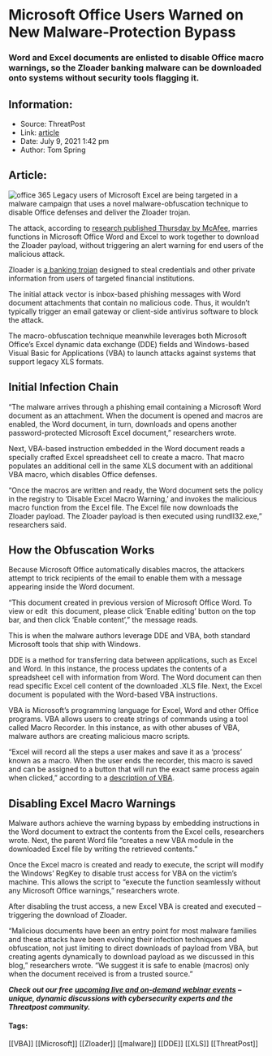 # Microsoft Office Users Warned on New Malware-Protection Bypass
### Word and Excel documents are enlisted to disable Office macro warnings, so the Zloader banking malware can be downloaded onto systems without security tools flagging it. 

## Information:
+ Source: ThreatPost
+ Link: [article](https://kasperskycontenthub.com/threatpost-global/?p=167652)
+ Date: July 9, 2021  1:42 pm
+ Author: Tom Spring


## Article:
![office 365](https://media.threatpost.com/wp-content/uploads/sites/103/2020/09/11154917/office-365.jpg)
Legacy users of Microsoft Excel are being targeted in a malware campaign that uses a novel malware-obfuscation technique to disable Office defenses and deliver the Zloader trojan.


The attack, according to [research published Thursday by McAfee](https://www.mcafee.com/blogs/other-blogs/mcafee-labs/zloader-with-a-new-infection-technique/), marries functions in Microsoft Office Word and Excel to work together to download the Zloader payload, without triggering an alert warning for end users of the malicious attack.


Zloader is [a banking trojan](https://threatpost.com/zloader-laced-emails-unemployed-victims/156222/) designed to steal credentials and other private information from users of targeted financial institutions.



The initial attack vector is inbox-based phishing messages with Word document attachments that contain no malicious code. Thus, it wouldn’t typically trigger an email gateway or client-side antivirus software to block the attack.


The macro-obfuscation technique meanwhile leverages both Microsoft Office’s Excel dynamic data exchange (DDE) fields and Windows-based Visual Basic for Applications (VBA) to launch attacks against systems that support legacy XLS formats.


**Initial Infection Chain**
---------------------------


“The malware arrives through a phishing email containing a Microsoft Word document as an attachment. When the document is opened and macros are enabled, the Word document, in turn, downloads and opens another password-protected Microsoft Excel document,” researchers wrote.


Next, VBA-based instruction embedded in the Word document reads a specially crafted Excel spreadsheet cell to create a macro. That macro populates an additional cell in the same XLS document with an additional VBA macro, which disables Office defenses.


“Once the macros are written and ready, the Word document sets the policy in the registry to ‘Disable Excel Macro Warning,’ and invokes the malicious macro function from the Excel file. The Excel file now downloads the Zloader payload. The Zloader payload is then executed using rundll32.exe,” researchers said.


**How the Obfuscation Works**
-----------------------------


Because Microsoft Office automatically disables macros, the attackers attempt to trick recipients of the email to enable them with a message appearing inside the Word document.


“This document created in previous version of Microsoft Office Word. To view or edit  this document, please click ‘Enable editing’ button on the top bar, and then click ‘Enable content’,” the message reads.


This is when the malware authors leverage DDE and VBA, both standard Microsoft tools that ship with Windows.


DDE is a method for transferring data between applications, such as Excel and Word. In this instance, the process updates the contents of a spreadsheet cell with information from Word. The Word document can then read specific Excel cell content of the downloaded .XLS file. Next, the Excel document is populated with the Word-based VBA instructions.


VBA is Microsoft’s programming language for Excel, Word and other Office programs. VBA allows users to create strings of commands using a tool called Macro Recorder. In this instance, as with other abuses of VBA, malware authors are creating malicious macro scripts.


“Excel will record all the steps a user makes and save it as a ‘process’ known as a macro. When the user ends the recorder, this macro is saved and can be assigned to a button that will run the exact same process again when clicked,” according to a [description of VBA](https://corporatefinanceinstitute.com/resources/excel/study/excel-vba/).


Disabling Excel Macro Warnings
------------------------------


Malware authors achieve the warning bypass by embedding instructions in the Word document to extract the contents from the Excel cells, researchers wrote. Next, the parent Word file “creates a new VBA module in the downloaded Excel file by writing the retrieved contents.”


Once the Excel macro is created and ready to execute, the script will modify the Windows’ RegKey to disable trust access for VBA on the victim’s machine. This allows the script to “execute the function seamlessly without any Microsoft Office warnings,” researchers wrote.


After disabling the trust access, a new Excel VBA is created and executed – triggering the download of Zloader.


“Malicious documents have been an entry point for most malware families and these attacks have been evolving their infection techniques and obfuscation, not just limiting to direct downloads of payload from VBA, but creating agents dynamically to download payload as we discussed in this blog,” researchers wrote. “We suggest it is safe to enable (macros) only when the document received is from a trusted source.”


***Check out our free*** [***upcoming live and on-demand webinar events***](https://threatpost.com/category/webinars/) ***– unique, dynamic discussions with cybersecurity experts and the Threatpost community.***




#### Tags:
[[VBA]] [[Microsoft]] [[Zloader]] [[malware]] [[DDE]] [[XLS]] [[ThreatPost]]
